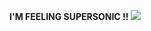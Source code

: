 **I'M FEELING SUPERSONIC !!**
<img src="https://media3.giphy.com/media/aUovxH8Vf9qDu/giphy.gif](https://i.pinimg.com/originals/de/2b/63/de2b63a9554b69e8dfac330565e445ce.gif"/>
